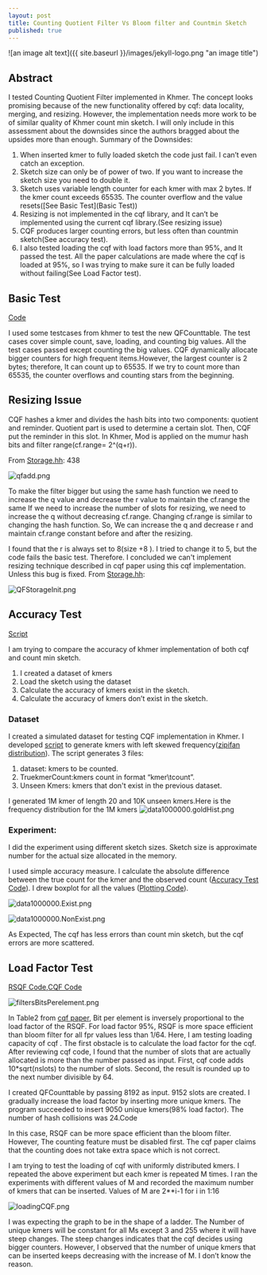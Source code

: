 ```yaml
---
layout: post
title: Counting Quotient Filter Vs Bloom filter and Countmin Sketch
published: true
---
```


![an image alt text]({{ site.baseurl }}/images/jekyll-logo.png "an image title")

## Abstract


I tested Counting Quotient Filter implemented in Khmer. The concept looks promising because of the new functionality offered by cqf: data locality, merging, and resizing. However, the implementation needs more work to be of similar quality of Khmer count min sketch. I will only include in this assessment about the downsides since the authors bragged about the upsides more than enough. 
Summary of the Downsides:
1. When inserted kmer to fully loaded sketch the code just fail. I can’t even catch an exception.
2. Sketch size can only be of power of two. If you want to increase the sketch size you need to double it.
3. Sketch uses variable length counter for each kmer with max 2 bytes. If the kmer count exceeds 65535. The counter overflow and the value resets([See Basic Test](Basic Test))
4. Resizing is not implemented in the cqf library, and It can’t be implemented using the current cqf library.(See resizing issue)
5. CQF produces larger counting errors, but less often than countmin sketch(See accuracy test).
6. I also tested loading the cqf with load factors more than 95%, and It passed the test. All the paper calculations are made where the cqf is loaded at 95%, so I was trying to make sure it can be fully loaded without failing(See Load Factor test).

## Basic Test
[Code](https://github.com/shokrof/khmer/blob/DibMaster/tests/test_CQF.py)

I used some testcases from khmer to test the new QFCounttable. The test cases cover simple count, save, loading, and counting big values. All the test cases passed except counting the big values. CQF dynamically allocate bigger counters for high frequent items.However, the largest counter is 2 bytes; therefore, It can count up to 65535. If we try to count more than 65535, the counter overflows and counting stars from the beginning.



## Resizing Issue

CQF hashes a kmer and divides the hash bits into two components: quotient and reminder. Quotient part is used to determine a certain slot. Then, CQF put the reminder in this slot.  In Khmer, Mod is applied on the mumur hash bits and filter range(cf.range= 2^(q+r)).

From [Storage.hh](https://github.com/shokrof/khmer/blob/DibMaster/include/oxli/storage.hh): 438

![qfadd.png](qfadd.png)


To make the filter bigger but using the same hash function we need to increase the q value and decrease the r value to maintain the cf.range the same
If we need to increase the number of slots for resizing, we need to increase the q without decreasing cf.range. Changing cf.range is similar to changing the hash function. So, We can increase the q and decrease r and maintain cf.range constant before and after the resizing.

I found that the r is always set to 8(size +8 ). I tried to change it to 5, but the code fails the basic test. Therefore. I concluded we can't implement resizing technique described in cqf paper using this cqf implementation. Unless this bug is fixed.
From [Storage.hh](https://github.com/shokrof/khmer/blob/DibMaster/include/oxli/storage.hh): 

![QFStorageInit.png](QFStorageInit.png)

## Accuracy Test
[Script](https://github.com/shokrof/khmer/blob/DibMaster/testsCQF/runTests.sh)

I am trying to compare the accuracy of khmer implementation of both cqf and count min sketch. 
1. I created a dataset of kmers
2. Load the sketch using the dataset
3. Calculate the accuracy of kmers exist in the sketch.
4. Calculate the accuracy of kmers don’t exist in the sketch.


### Dataset
I created a simulated dataset for testing CQF implementation in Khmer. I developed [script](https://github.com/shokrof/khmer/blob/DibMaster/testsCQF/generateSeq.py) to generate kmers with left skewed frequency([zipifan distribution](https://en.wikipedia.org/wiki/Zipf%27s_law)). 
The script generates 3 files: 
1. dataset: kmers to be counted.
2. TruekmerCount:kmers count in format “kmer\tcount”.
3. Unseen Kmers: kmers that don't exist in the previous dataset.

I generated 1M kmer of length 20 and 10K unseen kmers.Here is the frequency distribution for the 1M kmers
![data1000000.goldHist.png](data1000000.goldHist.png)

### Experiment:
I did the experiment  using different sketch sizes. Sketch size is approximate number for the actual size allocated in the memory.


I used simple accuracy measure. I calculate the absolute difference between the true count for the kmer and the observed count ([Accuracy Test Code](https://github.com/shokrof/khmer/blob/DibMaster/testsCQF/testPerfomance.py)). I drew boxplot for all the values ([Plotting Code](https://github.com/shokrof/khmer/blob/DibMaster/testsCQF/plotPerformanceBoxPlot.py)).

![data1000000.Exist.png](data1000000.Exist.png)

![data1000000.NonExist.png](data1000000.NonExist.png)

As Expected, The cqf has less errors than count min sketch, but the cqf errors are more scattered. 

## Load Factor Test
[RSQF Code](https://github.com/shokrof/khmer/blob/DibMaster/testsCQF/testLoadFactor.py),[CQF Code](https://github.com/shokrof/khmer/blob/DibMaster/testsCQF/testLoadFactorCQF.py)

![filtersBitsPerelement.png](filtersBitsPerelement.png)



In Table2 from [cqf paper](https://www3.cs.stonybrook.edu/~ppandey/files/p775-pandey.pdf),  Bit per element is inversely proportional to the load factor of the RSQF. For load factor 95%, RSQF is more space efficient than bloom filter for all fpr values less than 1/64. Here, I am testing loading capacity of cqf . 
The first obstacle is to calculate the load factor for the cqf. After reviewing cqf code, I found that the number of slots that are actually allocated is more than the number passed as input. First, cqf code adds 10*sqrt(nslots) to the number of slots. Second, the result is rounded up to the next number divisible by 64. 

I created QFCounttable by passing 8192 as input. 9152 slots are created. I gradually increase the load factor by inserting more unique kmers. The program succeeded to insert 9050 unique kmers(98% load factor). The number of hash collisions was 24.Code

In this case, RSQF can be more space efficient than the bloom filter. However, The counting feature must be disabled first. The cqf paper claims that the counting does not take extra space which is not correct. 



I am trying to test the loading of cqf with uniformly distributed kmers. I repeated the above experiment but each kmer is repeated M times. I ran the experiments  with different values of M and recorded the maximum number of kmers that can be inserted.
Values of M are 2**i-1 for i in 1:16

![loadingCQF.png](loadingCQF.png)


I was expecting the graph to be in the shape of a ladder. The Number of unique kmers will be constant for all Ms except 3 and 255 where it will have steep changes. The steep changes indicates that the cqf decides using bigger counters. However, I observed that the number of unique kmers that can be inserted keeps decreasing with the increase of M. I don’t know the reason.
